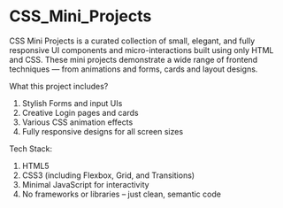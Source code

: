 # CSS_Mini_Projects
CSS Mini Projects is a curated collection of small, elegant, and fully responsive UI components and micro-interactions built using only HTML and CSS. These mini projects demonstrate a wide range of frontend techniques — from animations and forms, cards and layout designs.

What this project includes?

1) Stylish Forms and input UIs
2) Creative Login pages and cards
3) Various CSS animation effects
4) Fully responsive designs for all screen sizes

Tech Stack:

1) HTML5
2) CSS3 (including Flexbox, Grid, and Transitions)
3) Minimal JavaScript for interactivity
4) No frameworks or libraries – just clean, semantic code
